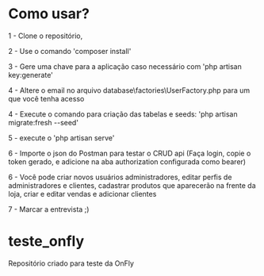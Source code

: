 # Como usar?
1 - Clone o repositório,

2 - Use o comando 'composer install'

3 - Gere uma chave para a aplicação caso necessário com 'php artisan key:generate'

4 - Altere o email no arquivo database\factories\UserFactory.php para um que você tenha acesso

4 - Execute o comando para criação das tabelas e seeds: 'php artisan migrate:fresh --seed'

5 - execute o 'php artisan serve'

6 - Importe o json do Postman para testar o CRUD api (Faça login, copie o token gerado, e adicione na aba authorization configurada como bearer)

6 - Você pode criar novos usuários administradores, editar perfis de administradores e clientes, cadastrar produtos que aparecerão na frente da loja, criar e editar vendas e adicionar clientes

7 - Marcar a entrevista ;)

# teste_onfly
Repositório criado para teste da OnFly
